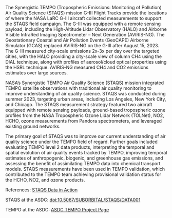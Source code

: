 The Synergistic TEMPO (Tropospheric Emissions: Monitoring of Pollution) Air Quality Science (STAQS) mission G-III Flight Tracks provide the locations of where the NASA LaRC G-III aircraft collected measurements to support the STAQS field campaign. The G-III was equipped with a remote sensing payload, including the High-Altitude Lidar Observatory (HALO) and Airborne Visible InfraRed Imaging Spectrometer – Next Generation (AVIRIS-NG). The Geostationary Coastal and Air Pollution Events (GeoCAPE) Airborne Simulator (GCAS) replaced AVIRIS-NG on the G-III after August 15, 2023. The G-III measured city-scale emissions 2x-3x per day over the targeted cities, with the HALO providing a city-scale view of column CH4 using the DIAL technique, along with profiles of aerosol/cloud optical properties using the HSRL technique. AVIRIS-NG measured CH4 and CO2 emissions estimates over large sources.

NASA’s Synergistic TEMPO Air Quality Science (STAQS) mission integrated TEMPO satellite observations with traditional air quality monitoring to improve understanding of air quality science. STAQS was conducted during summer 2023, targeting urban areas, including Los Angeles, New York City, and Chicago. The STAQS measurement strategy featured two aircraft equipped with remote sensing payloads, ground-based tropospheric ozone profiles from the NASA Tropospheric Ozone Lidar Network (TOLNet), NO2, HCHO, ozone measurements from Pandora spectrometers, and leveraged existing ground networks.

The primary goal of STAQS was to improve our current understanding of air quality science under the TEMPO field of regard. Further goals included evaluating TEMPO level 2 data products, interpreting the temporal and spatial evolution of air quality events tracked by TEMPO, improving temporal estimates of anthropogenic, biogenic, and greenhouse gas emissions, and assessing the benefit of assimilating TEMPO data into chemical transport models. STAQS measurements have been used in TEMPO validation, which contributed to the TEMPO team achieving provisional validation status for the HCHO, NO2, and ozone products.

References: [STAQS Data in Action](https://asdc.larc.nasa.gov/micro-article/introduction-to-the-synergistic-tempo-air-quality-science-staqs-field-campaign)

STAQS at the ASDC: [doi:10.5067/SUBORBITAL/STAQS/DATA001](https://asdc.larc.nasa.gov/project/STAQS)

TEMPO at the ASDC: [ASDC TEMPO Project Page](https://asdc.larc.nasa.gov/project/TEMPO)